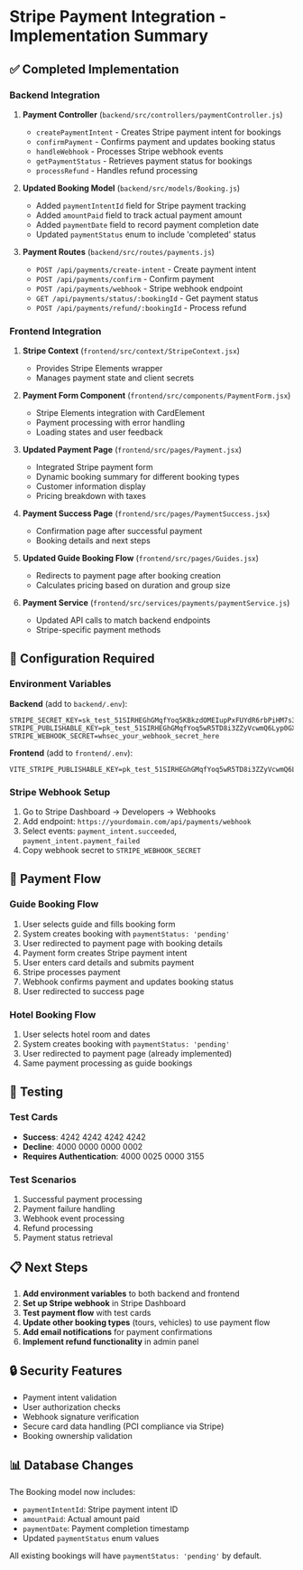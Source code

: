# Stripe Payment Integration - Implementation Summary

## ✅ Completed Implementation

### Backend Integration

1. **Payment Controller** (`backend/src/controllers/paymentController.js`)
   - `createPaymentIntent` - Creates Stripe payment intent for bookings
   - `confirmPayment` - Confirms payment and updates booking status
   - `handleWebhook` - Processes Stripe webhook events
   - `getPaymentStatus` - Retrieves payment status for bookings
   - `processRefund` - Handles refund processing

2. **Updated Booking Model** (`backend/src/models/Booking.js`)
   - Added `paymentIntentId` field for Stripe payment tracking
   - Added `amountPaid` field to track actual payment amount
   - Added `paymentDate` field to record payment completion date
   - Updated `paymentStatus` enum to include 'completed' status

3. **Payment Routes** (`backend/src/routes/payments.js`)
   - `POST /api/payments/create-intent` - Create payment intent
   - `POST /api/payments/confirm` - Confirm payment
   - `POST /api/payments/webhook` - Stripe webhook endpoint
   - `GET /api/payments/status/:bookingId` - Get payment status
   - `POST /api/payments/refund/:bookingId` - Process refund

### Frontend Integration

1. **Stripe Context** (`frontend/src/context/StripeContext.jsx`)
   - Provides Stripe Elements wrapper
   - Manages payment state and client secrets

2. **Payment Form Component** (`frontend/src/components/PaymentForm.jsx`)
   - Stripe Elements integration with CardElement
   - Payment processing with error handling
   - Loading states and user feedback

3. **Updated Payment Page** (`frontend/src/pages/Payment.jsx`)
   - Integrated Stripe payment form
   - Dynamic booking summary for different booking types
   - Customer information display
   - Pricing breakdown with taxes

4. **Payment Success Page** (`frontend/src/pages/PaymentSuccess.jsx`)
   - Confirmation page after successful payment
   - Booking details and next steps

5. **Updated Guide Booking Flow** (`frontend/src/pages/Guides.jsx`)
   - Redirects to payment page after booking creation
   - Calculates pricing based on duration and group size

6. **Payment Service** (`frontend/src/services/payments/paymentService.js`)
   - Updated API calls to match backend endpoints
   - Stripe-specific payment methods

## 🔧 Configuration Required

### Environment Variables

**Backend** (add to `backend/.env`):
```env
STRIPE_SECRET_KEY=sk_test_51SIRHEGhGMqfYoq5KBkzdOMEIupPxFUYdR6rbPiHM7s3IohZfLxZD7iwyu489t7OEkTRAv7v06Fjd3y8zEyBGZy500bL41wQoy
STRIPE_PUBLISHABLE_KEY=pk_test_51SIRHEGhGMqfYoq5wR5TD8i3ZZyVcwmQ6Lyp0GXfVMCjj2ChlkVnCyv579TQe0B3J54DCAErpkRj5BBmga8urcnt00NMZy5Eli
STRIPE_WEBHOOK_SECRET=whsec_your_webhook_secret_here
```

**Frontend** (add to `frontend/.env`):
```env
VITE_STRIPE_PUBLISHABLE_KEY=pk_test_51SIRHEGhGMqfYoq5wR5TD8i3ZZyVcwmQ6Lyp0GXfVMCjj2ChlkVnCyv579TQe0B3J54DCAErpkRj5BBmga8urcnt00NMZy5Eli
```

### Stripe Webhook Setup

1. Go to Stripe Dashboard → Developers → Webhooks
2. Add endpoint: `https://yourdomain.com/api/payments/webhook`
3. Select events: `payment_intent.succeeded`, `payment_intent.payment_failed`
4. Copy webhook secret to `STRIPE_WEBHOOK_SECRET`

## 🚀 Payment Flow

### Guide Booking Flow
1. User selects guide and fills booking form
2. System creates booking with `paymentStatus: 'pending'`
3. User redirected to payment page with booking details
4. Payment form creates Stripe payment intent
5. User enters card details and submits payment
6. Stripe processes payment
7. Webhook confirms payment and updates booking status
8. User redirected to success page

### Hotel Booking Flow
1. User selects hotel room and dates
2. System creates booking with `paymentStatus: 'pending'`
3. User redirected to payment page (already implemented)
4. Same payment processing as guide bookings

## 🧪 Testing

### Test Cards
- **Success**: 4242 4242 4242 4242
- **Decline**: 4000 0000 0000 0002
- **Requires Authentication**: 4000 0025 0000 3155

### Test Scenarios
1. Successful payment processing
2. Payment failure handling
3. Webhook event processing
4. Refund processing
5. Payment status retrieval

## 📋 Next Steps

1. **Add environment variables** to both backend and frontend
2. **Set up Stripe webhook** in Stripe Dashboard
3. **Test payment flow** with test cards
4. **Update other booking types** (tours, vehicles) to use payment flow
5. **Add email notifications** for payment confirmations
6. **Implement refund functionality** in admin panel

## 🔒 Security Features

- Payment intent validation
- User authorization checks
- Webhook signature verification
- Secure card data handling (PCI compliance via Stripe)
- Booking ownership validation

## 📊 Database Changes

The Booking model now includes:
- `paymentIntentId`: Stripe payment intent ID
- `amountPaid`: Actual amount paid
- `paymentDate`: Payment completion timestamp
- Updated `paymentStatus` enum values

All existing bookings will have `paymentStatus: 'pending'` by default.
